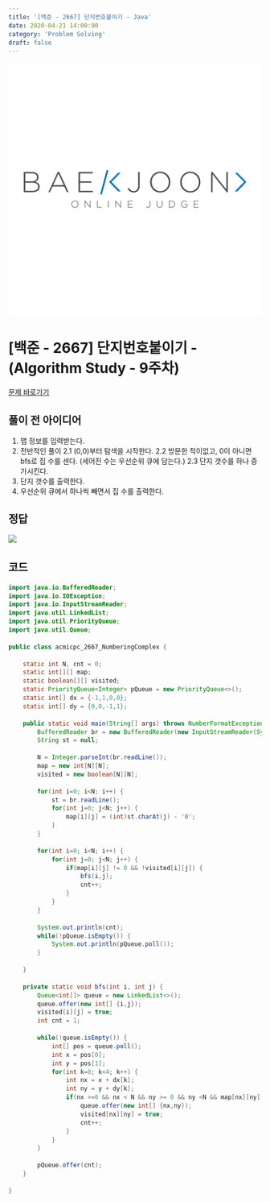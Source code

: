 ```yaml
---
title: '[백준 - 2667] 단지번호붙이기 - Java'
date: 2020-04-21 14:00:00
category: 'Problem Solving'
draft: false
---
```


![img](./images/BAEKJOON.png)

# [백준 - 2667] 단지번호붙이기 - (Algorithm Study - 9주차)

[문제 바로가기](https://www.acmicpc.net/problem/2667)

## 풀이 전 아이디어

1. 맵 정보를 입력받는다.
2. 전반적인 풀이
   2.1 (0,0)부터 탐색을 시작한다.
   2.2 방문한 적이없고, 0이 아니면 bfs로 집 수를 센다. (세어진 수는 우선순위 큐에 담는다.)
   2.3 단지 갯수를 하나 증가시킨다.
3. 단지 갯수를 출력한다.
4. 우선순위 큐에서 하나씩 빼면서 집 수를 출력한다.

## 정답

![](https://images.velog.io/images/mulgyeol/post/602cb386-53e1-4552-b722-e139a45c5aa2/image.png)

## 코드

```Java
import java.io.BufferedReader;
import java.io.IOException;
import java.io.InputStreamReader;
import java.util.LinkedList;
import java.util.PriorityQueue;
import java.util.Queue;

public class acmicpc_2667_NumberingComplex {

	static int N, cnt = 0;
	static int[][] map;
	static boolean[][] visited;
	static PriorityQueue<Integer> pQueue = new PriorityQueue<>();
	static int[] dx = {-1,1,0,0};
	static int[] dy = {0,0,-1,1};

	public static void main(String[] args) throws NumberFormatException, IOException {
		BufferedReader br = new BufferedReader(new InputStreamReader(System.in));
		String st = null;

		N = Integer.parseInt(br.readLine());
		map = new int[N][N];
		visited = new boolean[N][N];

		for(int i=0; i<N; i++) {
			st = br.readLine();
			for(int j=0; j<N; j++) {
				map[i][j] = (int)st.charAt(j) - '0';
			}
		}

		for(int i=0; i<N; i++) {
			for(int j=0; j<N; j++) {
				if(map[i][j] != 0 && !visited[i][j]) {
					bfs(i,j);
					cnt++;
				}
			}
		}

		System.out.println(cnt);
		while(!pQueue.isEmpty()) {
			System.out.println(pQueue.poll());
		}

	}

	private static void bfs(int i, int j) {
		Queue<int[]> queue = new LinkedList<>();
		queue.offer(new int[] {i,j});
		visited[i][j] = true;
		int cnt = 1;

		while(!queue.isEmpty()) {
			int[] pos = queue.poll();
			int x = pos[0];
			int y = pos[1];
			for(int k=0; k<4; k++) {
				int nx = x + dx[k];
				int ny = y + dy[k];
				if(nx >=0 && nx < N && ny >= 0 && ny <N && map[nx][ny] != 0 && !visited[nx][ny]) {
					queue.offer(new int[] {nx,ny});
					visited[nx][ny] = true;
					cnt++;
				}
			}
		}

		pQueue.offer(cnt);
	}

}



```
